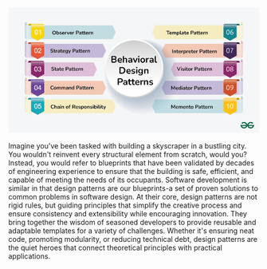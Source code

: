 <img width="1000px" class="rounded float-start pe-4" src="../img/behavioral-design-patterns-new.png">

Imagine you've been tasked with building a skyscraper in a bustling city. You wouldn't reinvent every structural element from scratch, would you? Instead, you would refer to blueprints that have been validated by decades of engineering experience to ensure that the building is safe, efficient, and capable of meeting the needs of its occupants. Software development is similar in that design patterns are our blueprints-a set of proven solutions to common problems in software design.
At their core, design patterns are not rigid rules, but guiding principles that simplify the creative process and ensure consistency and extensibility while encouraging innovation. They bring together the wisdom of seasoned developers to provide reusable and adaptable templates for a variety of challenges. Whether it's ensuring neat code, promoting modularity, or reducing technical debt, design patterns are the quiet heroes that connect theoretical principles with practical applications.
